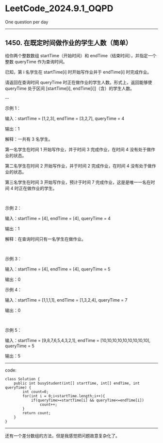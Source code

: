 # LeetCode_2024.9.1_OQPD
One question per day

---
## 1450. 在既定时间做作业的学生人数（简单）

给你两个整数数组 startTime（开始时间）和 endTime（结束时间），并指定一个整数 queryTime 作为查询时间。

已知，第 i 名学生在 startTime[i] 时开始写作业并于 endTime[i] 时完成作业。

请返回在查询时间 queryTime 时正在做作业的学生人数。形式上，返回能够使 queryTime 处于区间 [startTime[i], endTime[i]]（含）的学生人数。

--

示例 1：

输入：startTime = [1,2,3], endTime = [3,2,7], queryTime = 4

输出：1

解释：一共有 3 名学生。

第一名学生在时间 1 开始写作业，并于时间 3 完成作业，在时间 4 没有处于做作业的状态。

第二名学生在时间 2 开始写作业，并于时间 2 完成作业，在时间 4 没有处于做作业的状态。

第三名学生在时间 3 开始写作业，预计于时间 7 完成作业，这是是唯一一名在时间 4 时正在做作业的学生。

<br>

示例 2：

输入：startTime = [4], endTime = [4], queryTime = 4

输出：1

解释：在查询时间只有一名学生在做作业。

<br>

示例 3：

输入：startTime = [4], endTime = [4], queryTime = 5

输出：0

示例 4：

输入：startTime = [1,1,1,1], endTime = [1,3,2,4], queryTime = 7

输出：0

<br>

示例 5：

输入：startTime = [9,8,7,6,5,4,3,2,1], endTime = [10,10,10,10,10,10,10,10,10], queryTime = 5

输出：5

---
code:
```
class Solution {
    public int busyStudent(int[] startTime, int[] endTime, int queryTime) {
        int count=0;
        for(int i = 0;i<startTime.length;i++){
            if(queryTime>=startTime[i] && queryTime<=endTime[i])
                count++;
        }
        return count;
    }
}
```
---

还有一个差分数组的方法，但是我感觉把问题故意复杂化了。
